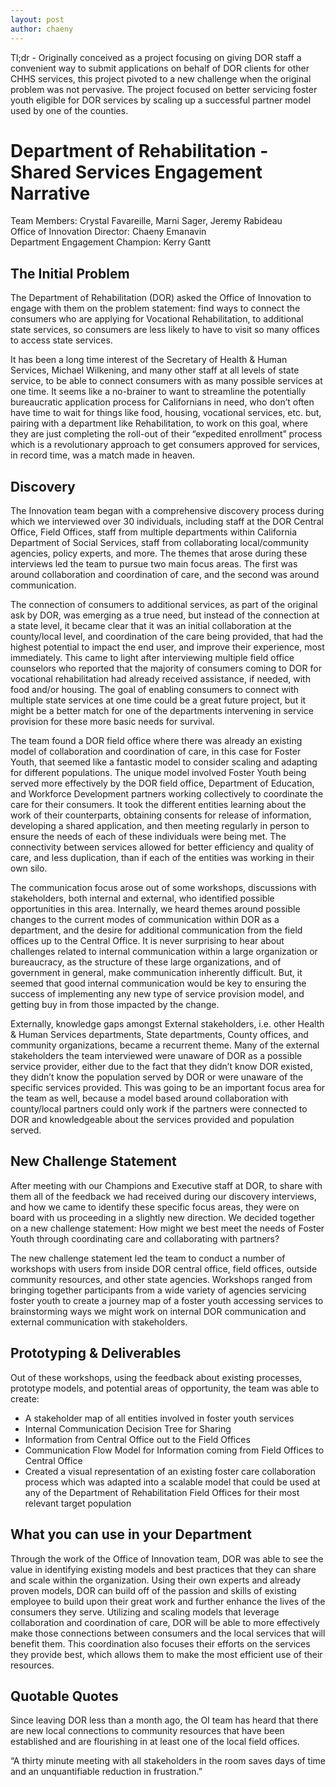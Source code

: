 ```yaml
---
layout: post
author: chaeny
---
```

Tl;dr - Originally conceived as a project focusing on giving DOR staff a convenient way to submit applications on behalf of DOR clients for other CHHS services, this project pivoted to a new challenge when the original problem was not pervasive. The project focused on better servicing foster youth eligible for DOR services by scaling up a successful partner model used by one of the counties.

<h1 class="jumbotron">Department of Rehabilitation -  Shared Services Engagement Narrative
</h1>

<p>Team Members: Crystal Favareille, Marni Sager, Jeremy Rabideau<br />
Office of Innovation Director: Chaeny Emanavin<br />
Department Engagement Champion: Kerry Gantt
</p>

<h2>The Initial Problem</h2>
<p>The Department of Rehabilitation (DOR) asked the Office of Innovation to engage with them on the problem statement: find ways to connect the consumers who are applying for Vocational Rehabilitation, to additional state services, so consumers are less likely to have to visit so many offices to access state services.</p>

<p>It has been a long time interest of the Secretary of Health & Human Services, Michael Wilkening, and many other staff at all levels of state service, to be able to connect consumers with as many possible services at one time. It seems like a no-brainer to want to streamline the potentially bureaucratic application process for Californians in need, who don’t often have time to wait for things like food, housing, vocational services, etc. but, pairing with a department like Rehabilitation, to work on this goal, where they are just completing the roll-out of their “expedited enrollment” process which is a revolutionary approach to get consumers approved for services, in record time, was a match made in heaven.
</p>

<h2>Discovery</h2>
<p>The Innovation team began with a comprehensive discovery process during which we interviewed over 30 individuals, including staff at the DOR Central Office, Field Offices, staff from multiple departments within California Department of Social Services, staff from collaborating local/community agencies, policy experts, and more. The themes that arose during these interviews led the team to pursue two main focus areas. The first was around collaboration and coordination of care, and the second was around communication.</p>

<p>The connection of consumers to additional services, as part of the original ask by DOR, was emerging as a true need, but instead of the connection at a state level, it became clear that it was an initial collaboration at the county/local level, and coordination of the care being provided, that had the highest potential to impact the end user, and improve their experience, most immediately. This came to light after interviewing multiple field office counselors who reported that the majority of consumers coming to DOR for vocational rehabilitation had already received assistance, if needed, with food and/or housing. The goal of enabling consumers to connect with multiple state services at one time could be a great future project, but it might be a better match for one of the departments intervening in service provision for these more basic needs for survival.</p>

<p>The team found a DOR field office where there was already an existing model of collaboration and coordination of care, in this case for Foster Youth, that seemed like a fantastic model to consider scaling and adapting for different populations. The unique model involved Foster Youth being served more effectively by the DOR field office, Department of Education, and Workforce Development partners working collectively to coordinate the care for their consumers. It took the different entities learning about the work of their counterparts, obtaining consents for release of information, developing a shared application, and then meeting regularly in person to ensure the needs of each of these individuals were being met. The connectivity between services allowed for better efficiency and quality of care, and less duplication, than if each of the entities was working in their own silo.</p>

<p>The communication focus arose out of some workshops, discussions with stakeholders, both internal and external, who identified possible opportunities in this area.  Internally, we heard themes around possible changes to the current modes of communication within DOR as a department, and the desire for additional communication from the field offices up to the Central Office. It is never surprising to hear about challenges related to internal communication within a large organization or bureaucracy, as the structure of these large organizations, and of government in general, make communication inherently difficult. But, it seemed that good internal communication would be key to ensuring the success of implementing any new type of service provision model, and getting buy in from those impacted by the change.</p>

<p>Externally, knowledge gaps amongst External stakeholders, i.e. other Health & Human Services departments, State departments, County offices, and community organizations, became a recurrent theme. Many of the external stakeholders the team interviewed were unaware of DOR as a possible service provider, either due to the fact that they didn’t know DOR existed, they didn’t know the population served by DOR or were unaware of the specific services provided. This was going to be an important focus area for the team as well, because a model based around collaboration with county/local partners could only work if the partners were connected to DOR and knowledgeable about the services provided and population served.
</p>

<h2>New Challenge Statement</h2>
<p>After meeting with our Champions and Executive staff at DOR, to share with them all of the feedback we had received during our discovery interviews, and how we came to identify these specific focus areas, they were on board with us proceeding in a slightly new direction. We decided together on a new challenge statement: How might we best meet the needs of Foster Youth through coordinating care and collaborating with partners?</p>

<p>The new challenge statement led the team to conduct a number of workshops with users from inside DOR central office, field offices, outside community resources, and other state agencies. Workshops ranged from bringing together participants from a wide variety of agencies servicing foster youth to create a journey map of a foster youth accessing services to brainstorming ways we might work on internal DOR communication and external communication with stakeholders.
</p>

<h2>Prototyping & Deliverables</h2>
<p>Out of these workshops, using the feedback about existing processes, prototype models, and potential areas of opportunity, the team was able to create:</p>
<ul><li>A stakeholder map of all entities involved in foster youth services</li>
<li>Internal Communication Decision Tree for Sharing</li> <li>Information from Central Office out to the Field Offices</li>
<li>Communication Flow Model for Information coming from Field Offices to Central Office</li>
<li>Created a visual representation of an existing foster care collaboration process which was adapted into a scalable model that could be used at any of the Department of Rehabilitation Field Offices for their most relevant target population</li></ul>

<h2>What you can use in your Department</h2>
<p>Through the work of the Office of Innovation team, DOR was able to see the value in identifying existing models and best practices that they can share and scale within the organization. Using their own experts and already proven models, DOR can build off of the passion and skills of existing employee to build upon their great work and further enhance the lives of the consumers they serve. Utilizing and scaling models that leverage collaboration and coordination of care, DOR will be able to more effectively make those connections between consumers and the local services that will benefit them. This coordination also focuses their efforts on the services they provide best, which allows them to make the most efficient use of their resources.</p>


<h2>Quotable Quotes</h2>
<p>Since leaving DOR less than a month ago, the OI team has heard that there are new local connections to community resources that have been established and are flourishing in at least one of the local field offices.</p>

<p>“A thirty minute meeting with all stakeholders in the room saves days of time and an unquantifiable reduction in frustration.”</p>
